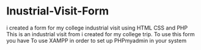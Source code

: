 # Inustrial-Visit-Form
i created a form for my college industrial visit using HTML CSS and PHP
This is an industrial visit from i created for my college trip. To use this form you have To use XAMPP in order to set up PHPmyadmin in your system
